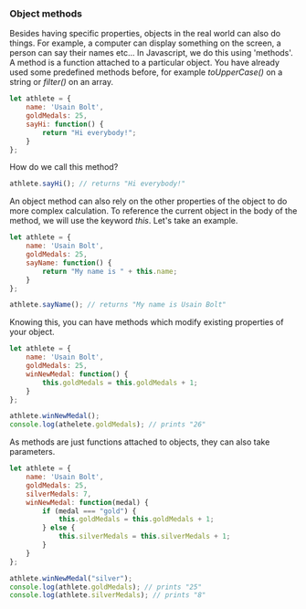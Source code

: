 ### Object methods

Besides having specific properties, objects in the real world can also do things. For example, a computer can display something on the screen, a person can say their names etc... In Javascript, we do this using 'methods'. A method is a function attached to a particular object. You have already used some predefined methods before, for example *toUpperCase()* on a string or *filter()* on an array.

```js
let athlete = {
    name: 'Usain Bolt',
    goldMedals: 25,
    sayHi: function() {
        return "Hi everybody!";
    }
};
```

How do we call this method? 

```js
athlete.sayHi(); // returns "Hi everybody!"
```

An object method can also rely on the other properties of the object to do more complex calculation. To reference the current object in the body of the method, we will use the keyword *this*. Let's take an example.

```js
let athlete = {
    name: 'Usain Bolt',
    goldMedals: 25,
    sayName: function() {
        return "My name is " + this.name;
    }
};

athlete.sayName(); // returns "My name is Usain Bolt"
```

Knowing this, you can have methods which modify existing properties of your object.

```js
let athlete = {
    name: 'Usain Bolt',
    goldMedals: 25,
    winNewMedal: function() {
        this.goldMedals = this.goldMedals + 1;
    }
};

athlete.winNewMedal();
console.log(athelete.goldMedals); // prints "26"
```

As methods are just functions attached to objects, they can also take parameters.

```js
let athlete = {
    name: 'Usain Bolt',
    goldMedals: 25,
    silverMedals: 7,
    winNewMedal: function(medal) {
        if (medal === "gold") {
            this.goldMedals = this.goldMedals + 1;
        } else {
            this.silverMedals = this.silverMedals + 1;
        }
    }
};

athlete.winNewMedal("silver");
console.log(athlete.goldMedals); // prints "25"
console.log(athlete.silverMedals); // prints "8"
```